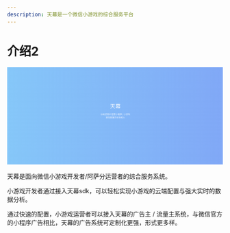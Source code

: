 ```yaml
---
description: 天幕是一个微信小游戏的综合服务平台
---
```


# 介绍2

![](.gitbook/assets/image%20%2819%29.png)

天幕是面向微信小游戏开发者/阿萨分运营者的综合服务系统。

小游戏开发者通过接入天幕sdk，可以轻松实现小游戏的云端配置与强大实时的数据分析。

通过快速的配置，小游戏运营者可以接入天幕的广告主 / 流量主系统，与微信官方的小程序广告相比，天幕的广告系统可定制化更强，形式更多样。



